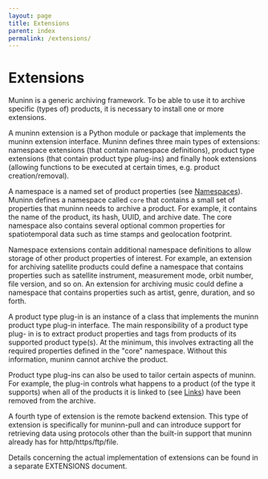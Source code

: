 ```yaml
---
layout: page
title: Extensions
parent: index
permalink: /extensions/
---
```


# Extensions

Muninn is a generic archiving framework. To be able to use it to archive
specific (types of) products, it is necessary to install one or more
extensions.

A muninn extension is a Python module or package that implements the muninn
extension interface. Muninn defines three main types of extensions: namespace
extensions (that contain namespace definitions), product type extensions
(that contain product type plug-ins) and finally hook extensions (allowing
functions to be executed at certain times, e.g. product creation/removal).

A namespace is a named set of product properties (see
[Namespaces](../namespaces)).
Muninn defines a namespace called ``core`` that contains a small set of
properties that muninn needs to archive a product. For example, it contains the
name of the product, its hash, UUID, and archive date.
The core namespace also contains several optional common properties for
spatiotemporal data such as time stamps and geolocation footprint.

Namespace extensions contain additional namespace definitions to allow storage
of other product properties of interest. For example, an extension for
archiving satellite products could define a namespace that contains properties
such as satellite instrument, measurement mode, orbit number, file version,
and so on. An extension for archiving music could define a namespace that
contains properties such as artist, genre, duration, and so forth.

A product type plug-in is an instance of a class that implements the muninn
product type plug-in interface. The main responsibility of a product type plug-
in is to extract product properties and tags from products of its supported
product type(s). At the minimum, this involves extracting all the required
properties defined in the "core" namespace. Without this information, muninn
cannot archive the product.

Product type plug-ins can also be used to tailor certain aspects of muninn. For
example, the plug-in controls what happens to a product (of the type it
supports) when all of the products it is linked to (see [Links](../links)) have
been removed from the archive.

A fourth type of extension is the remote backend extension. This type of
extension is specifically for muninn-pull and can introduce support for
retrieving data using protocols other than the built-in support that muninn
already has for http/https/ftp/file.

Details concerning the actual implementation of extensions can be found in a
separate EXTENSIONS document.
